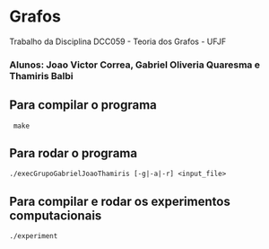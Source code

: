 # Grafos

Trabalho da Disciplina DCC059 - Teoria dos Grafos - UFJF

### Alunos: Joao Victor Correa, Gabriel Oliveria Quaresma e Thamiris Balbi

## Para compilar o programa

```
 make
```

## Para rodar o programa

```
./execGrupoGabrielJoaoThamiris [-g|-a|-r] <input_file>
```

## Para compilar e rodar os experimentos computacionais
```
./experiment
```
